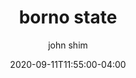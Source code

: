 ---
date: 2020-09-11T11:55:00-04:00
title: "borno state"
ab: ""
seo_title: "List of all current and former borno state senators"
description: List of all current and former borno state senators
author: john shim
url: /nigeria/borno/
weight: 1
---